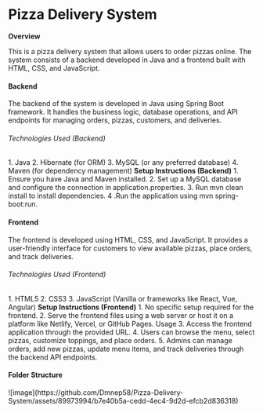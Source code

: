 <h1>Pizza Delivery System</h1>
<b>Overview</b>
<p>
This is a pizza delivery system that allows users to order pizzas online. The system consists of a backend developed in Java and a frontend built with HTML, CSS, and JavaScript.
</p>

<h4>Backend</h4>
<p>The backend of the system is developed in Java using Spring Boot framework. It handles the business logic, database operations, and API endpoints for managing orders, pizzas, customers, and deliveries.</p>

<h6>Technologies Used (Backend)</h6>
1. Java
2. Hibernate (for ORM)
3. MySQL (or any preferred database)
4. Maven (for dependency management)
<b>Setup Instructions (Backend)</b>
1. Ensure you have Java and Maven installed.
2. Set up a MySQL database and configure the connection in application.properties.
3. Run mvn clean install to install dependencies.
4 .Run the application using mvn spring-boot:run.
<h4>Frontend</h4>
<p>The frontend is developed using HTML, CSS, and JavaScript. It provides a user-friendly interface for customers to view available pizzas, place orders, and track deliveries.</p>

<h6>Technologies Used (Frontend)</h6>
1. HTML5
2. CSS3
3. JavaScript (Vanilla or frameworks like React, Vue, Angular)
<b>Setup Instructions (Frontend)</b>
1. No specific setup required for the frontend.
2. Serve the frontend files using a web server or host it on a platform like Netlify, Vercel, or GitHub Pages.
Usage
3. Access the frontend application through the provided URL.
4. Users can browse the menu, select pizzas, customize toppings, and place orders.
5. Admins can manage orders, add new pizzas, update menu items, and track deliveries through the backend API endpoints.


<h4>Folder Structure</h4>
![image](https://github.com/Dmnep58/Pizza-Delivery-System/assets/89973994/b7e40b5a-cedd-4ec4-9d2d-efcb2d836318)


